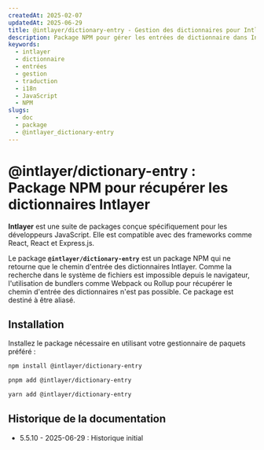 ```yaml
---
createdAt: 2025-02-07
updatedAt: 2025-06-29
title: @intlayer/dictionary-entry - Gestion des dictionnaires pour Intlayer
description: Package NPM pour gérer les entrées de dictionnaire dans Intlayer, fournissant des utilitaires pour créer, mettre à jour et organiser les dictionnaires de traduction.
keywords:
  - intlayer
  - dictionnaire
  - entrées
  - gestion
  - traduction
  - i18n
  - JavaScript
  - NPM
slugs:
  - doc
  - package
  - @intlayer_dictionary-entry
---
```


# @intlayer/dictionary-entry : Package NPM pour récupérer les dictionnaires Intlayer

**Intlayer** est une suite de packages conçue spécifiquement pour les développeurs JavaScript. Elle est compatible avec des frameworks comme React, React et Express.js.

Le package **`@intlayer/dictionary-entry`** est un package NPM qui ne retourne que le chemin d'entrée des dictionnaires Intlayer. Comme la recherche dans le système de fichiers est impossible depuis le navigateur, l'utilisation de bundlers comme Webpack ou Rollup pour récupérer le chemin d'entrée des dictionnaires n'est pas possible. Ce package est destiné à être aliasé.

## Installation

Installez le package nécessaire en utilisant votre gestionnaire de paquets préféré :

```bash packageManager="npm"
npm install @intlayer/dictionary-entry
```

```bash packageManager="pnpm"
pnpm add @intlayer/dictionary-entry
```

```bash packageManager="yarn"
yarn add @intlayer/dictionary-entry
```

## Historique de la documentation

- 5.5.10 - 2025-06-29 : Historique initial

